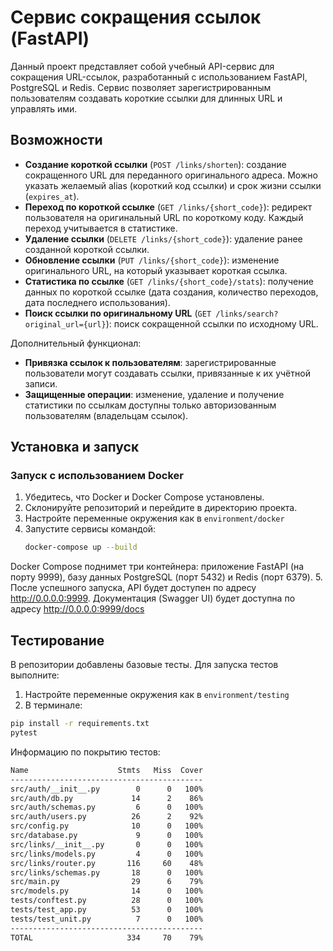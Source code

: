 # Сервис сокращения ссылок (FastAPI)

Данный проект представляет собой учебный API-сервис для сокращения URL-ссылок, разработанный с использованием FastAPI, PostgreSQL и Redis. Сервис позволяет зарегистрированным пользователям создавать короткие ссылки для длинных URL и управлять ими.

## Возможности

- **Создание короткой ссылки** (`POST /links/shorten`): создание сокращенного URL для переданного оригинального адреса. Можно указать желаемый alias (короткий код ссылки) и срок жизни ссылки (`expires_at`).
- **Переход по короткой ссылке** (`GET /links/{short_code}`): редирект пользователя на оригинальный URL по короткому коду. Каждый переход учитывается в статистике.
- **Удаление ссылки** (`DELETE /links/{short_code}`): удаление ранее созданной короткой ссылки.
- **Обновление ссылки** (`PUT /links/{short_code}`): изменение оригинального URL, на который указывает короткая ссылка.
- **Статистика по ссылке** (`GET /links/{short_code}/stats`): получение данных по короткой ссылке (дата создания, количество переходов, дата последнего использования).
- **Поиск ссылки по оригинальному URL** (`GET /links/search?original_url={url}`): поиск сокращенной ссылки по исходному URL.

Дополнительный функционал:
- **Привязка ссылок к пользователям**: зарегистрированные пользователи могут создавать ссылки, привязанные к их учётной записи.
- **Защищенные операции**: изменение, удаление и получение статистики по ссылкам доступны только авторизованным пользователям (владельцам ссылок).


## Установка и запуск

### Запуск с использованием Docker

1. Убедитесь, что Docker и Docker Compose установлены.
2. Склонируйте репозиторий и перейдите в директорию проекта.
3. Настройте переменные окружения как в `environment/docker`
4. Запустите сервисы командой:
   ```bash
   docker-compose up --build

Docker Compose поднимет три контейнера: приложение FastAPI (на порту 9999), базу данных PostgreSQL (порт 5432) и Redis (порт 6379). 
5. После успешного запуска, API будет доступен по адресу http://0.0.0.0:9999. Документация (Swagger UI) будет доступна по адресу http://0.0.0.0:9999/docs


## Тестирование
В репозитории добавлены базовые тесты. Для запуска тестов выполните:
1. Настройте переменные окружения как в `environment/testing`
3. В терминале:
```bash
pip install -r requirements.txt
pytest
```
Информацию по покрытию тестов:
```bash
Name                    Stmts   Miss  Cover
-------------------------------------------
src/auth/__init__.py        0      0   100%
src/auth/db.py             14      2    86%
src/auth/schemas.py         6      0   100%
src/auth/users.py          26      2    92%
src/config.py              10      0   100%
src/database.py             9      0   100%
src/links/__init__.py       0      0   100%
src/links/models.py         4      0   100%
src/links/router.py       116     60    48%
src/links/schemas.py       18      0   100%
src/main.py                29      6    79%
src/models.py              14      0   100%
tests/conftest.py          28      0   100%
tests/test_app.py          53      0   100%
tests/test_unit.py          7      0   100%
-------------------------------------------
TOTAL                     334     70    79%
```
